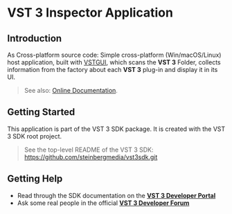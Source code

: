 # VST 3 Inspector Application

## Introduction

As Cross-platform source code: Simple cross-platform (Win/macOS/Linux) host application, built with [VSTGUI](https://steinbergmedia.github.io/vst3_dev_portal/pages/What+is+the+VST+3+SDK/VST3Inspector.html), which scans the **VST 3** Folder, collects information from the factory about each **VST 3** plug-in and display it in its UI.

> See also: [Online Documentation](https://steinbergmedia.github.io/vst3_dev_portal/pages/What+is+the+VST+3+SDK/AudioHost.html#audiohost-application).

## Getting Started

This application is part of the VST 3 SDK package. It is created with the VST 3 SDK root project.

> See the top-level README of the VST 3 SDK: https://github.com/steinbergmedia/vst3sdk.git

## Getting Help

* Read through the SDK documentation on the **[VST 3 Developer Portal](https://steinbergmedia.github.io/vst3_dev_portal/pages/index.html)**
* Ask some real people in the official **[VST 3 Developer Forum](https://forums.steinberg.net/c/developer/103)**
